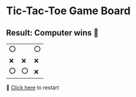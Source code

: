 # Tic-Tac-Toe Game Board
## Result: Computer wins 🤖
|   |   |   |
|---|---|---|
|⭕ |  |⭕ |
|❌ |❌ |❌ |
|⭕ |⭕ |❌ |

🔄 [Click here](EEEEEEEEE.md) to restart